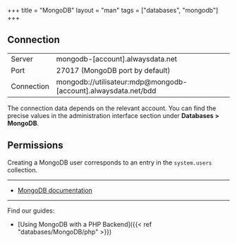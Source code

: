 +++
title = "MongoDB"
layout = "man"
tags = ["databases", "mongodb"]
+++

## Connection

|||
|--- |--- |
|Server|mongodb-[account].alwaysdata.net|
|Port|27017 (MongoDB port by default)|
|Connection|mongodb://utilisateur:mdp@mongodb-[account].alwaysdata.net/bdd|

The connection data depends on the relevant account. You can find the precise values in the administration interface section under **Databases > MongoDB**.

## Permissions

Creating a MongoDB user corresponds to an entry in the `system.users` collection.

---

- [MongoDB documentation](https://docs.mongodb.com/)

---

Find our guides:

- [Using MongoDB with a PHP Backend]({{< ref "databases/MongoDB/php" >}})
